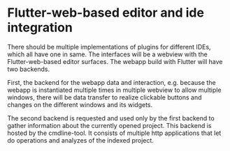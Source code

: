 # Flutter-web-based editor and ide integration
There should be multiple implementations of plugins for different IDEs, which all have one in same.
The interfaces will be a webview with the Flutter-web-based editor surfaces.
The webapp build with Flutter will have two backends. 

First, the backend for the webapp data and interaction, e.g.
because the webapp is instantiated multiple times in multiple webview to allow multiple windows, there will be
data transfer to realize clickable buttons and changes on the different windows and its widgets.

The second backend is requested and used only by the first backend to gather information about the currently opened project.
This backend is hosted by the cmdline-tool. It consists of multiple http applications that let do operations and analyzes
of the indexed project.